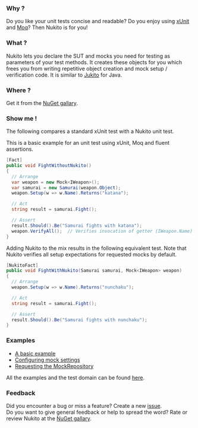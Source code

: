 ### Why ?
Do you like your unit tests concise and readable?
Do you enjoy using [xUnit][xunit] and [Moq][moq]?
Then Nukito is for you!

### What ?
Nukito lets you declare the SUT and mocks you need for testing as parameters of your test methods.
It creates these objects for you which frees you from writing repetitive object creation and mock setup / verification code.
It is similar to [Jukito][jukito] for Java.

### Where ?
Get it from the [NuGet gallary][nuget].

### Show me !
The following compares a standard xUnit test with a Nukito unit test.

This is a basic example for an unit test using xUnit, Moq and fluent assertions.

```c#
[Fact]
public void FightWithoutNukito()
{
  // Arrange
  var weapon = new Mock<IWeapon>();
  var samurai = new Samurai(weapon.Object);
  weapon.Setup(w => w.Name).Returns("katana");

  // Act
  string result = samurai.Fight();

  // Assert
  result.Should().Be("Samurai fights with katana");
  weapon.VerifyAll();  // Verifies invocation of getter (IWeapon.Name)
}
```

Adding Nukito to the mix results in the following equivalent test.
Note that Nukito verifies all setup expectations for requested mocks by default.

```c#
[NukitoFact]
public void FightWithNukito(Samurai samurai, Mock<IWeapon> weapon)
{
  // Arrange
  weapon.Setup(w => w.Name).Returns("nunchaku");

  // Act
  string result = samurai.Fight();

  // Assert
  result.Should().Be("Samurai fights with nunchaku");
}
```

### Examples

* [A basic example](https://github.com/yln/Nukito/blob/master/Nukito.Example/BasicExample.cs)
* [Configuring mock settings](https://github.com/yln/Nukito/blob/master/Nukito.Example/SettingsExample.cs)
* [Requesting the MockRepository](https://github.com/yln/Nukito/blob/master/Nukito.Example/MockRepositoryExample.cs)

All the examples and the test domain can be found [here][examples].

### Feedback
Did you encounter a bug or miss a feature? Create a new [issue][issues].  
Do you want to give general feedback or help to spread the word?
Rate or review Nukito at the [NuGet gallary][nuget].


[xunit]:    http://xunit.codeplex.com
[moq]:      http://code.google.com/p/moq/wiki/QuickStart
[jukito]:   http://code.google.com/p/jukito
[nuget]:    http://nuget.org/List/Packages/Nukito
[issues]:   https://github.com/yln/Nukito/issues
[examples]: https://github.com/yln/Nukito/tree/master/Nukito.Example
